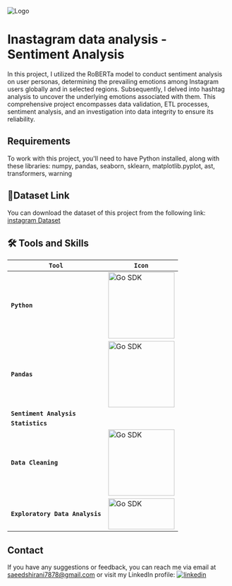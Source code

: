 
![Logo](https://i.ibb.co/Px8Jqp2/Sentiment-analysis-HUB-Final.jpg)

# Inastagram data analysis - Sentiment Analysis


 In this project, I utilized the RoBERTa model to conduct sentiment analysis on user personas, determining the prevailing emotions among Instagram users globally and in selected regions. Subsequently, I delved into hashtag analysis to uncover the underlying emotions associated with them. This comprehensive project encompasses data validation, ETL processes, sentiment analysis, and an investigation into data integrity to ensure its reliability.

## Requirements

To work with this project, you'll need to have Python installed, along with these libraries: numpy, pandas, seaborn, sklearn, matplotlib.pyplot, ast, transformers, warning


## 🔗Dataset Link
You can download the dataset of this project from the following link: [instagram Dataset](https://github.com/saeedshirani/Inastagram-data-analysis/blob/main/instagram_data.csv)



 
## 🛠 Tools and Skills

| **`Tool`** | **`Icon`** |
|---|---|
| **`Python`** | <img alt="Go SDK" src="https://github.com/saeedshiranii/Solide-State-1-Lab/assets/77902443/93f61ef1-817b-4866-ad40-b0334c345cae" width="150px"/> |
| **`Pandas`**| <img alt="Go SDK" src="https://saeed-shirani2.imgbb.com/?page=2&seek=JzJxjqX" width="150px"/> |
| **`Sentiment Analysis`**|
| **`Statistics`**|
| **`Data Cleaning`**| <img alt="Go SDK" src="https://i.ibb.co/mGtCtxD/Data-cleaning-high-resolution-logo-transparen-1.png" width="150px"/> |
| **`Exploratory Data Analysis`**| <img alt="Go SDK" src=https://github.com/saeedshiranii/Global-super-store/assets/77902443/f8bd7f3d-d02b-423a-978a-6231588077be height="70px" width="150px"/> |


## Contact

If you have any suggestions or feedback, you can reach me via email at saeedshirani7878@gmail.com
or visit my LinkedIn profile: [![linkedin](https://img.shields.io/badge/linkedin-0A66C2?style=for-the-badge&logo=linkedin&logoColor=white)](https://www.linkedin.com/in/saeed-shirani)



